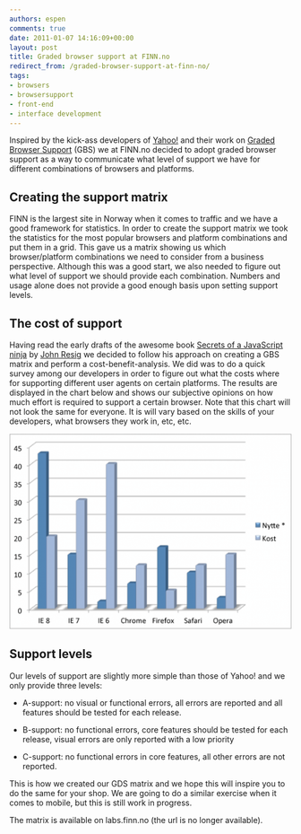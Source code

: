 ```yaml
---
authors: espen
comments: true
date: 2011-01-07 14:16:09+00:00
layout: post
title: Graded browser support at FINN.no
redirect_from: /graded-browser-support-at-finn-no/
tags:
- browsers
- browsersupport
- front-end
- interface development
---
```


Inspired by the kick-ass developers of [Yahoo!](http://developer.yahoo.com/) and their work on [Graded Browser Support](http://developer.yahoo.com/yui/articles/gbs/) (GBS) we at FINN.no decided to adopt graded browser support as a way to communicate what level of support we have for different combinations of browsers and platforms.


## Creating the support matrix


FINN is the largest site in Norway when it comes to traffic and we have a good framework for statistics. In order to create the support matrix we took the statistics for the most popular browsers and platform combinations and put them in a grid. This gave us a matrix showing us which browser/platform combinations we need to consider from a business perspective. Although this was a good start, we also needed to figure out what level of support we should provide each combination. Numbers and usage alone does not provide a good enough basis upon setting support levels.


## The cost of support


Having read the early drafts of the awesome book [Secrets of a JavaScript ninja](http://jsninja.com/) by [John Resig](http://ejohn.org/) we decided to follow his approach on creating a GBS matrix and perform a cost-benefit-analysis. We did was to do a quick survey among our developers in order to figure out what the costs where for supporting different user agents on certain platforms. The results are displayed in the chart below and shows our subjective opinions on how much effort is required to support a certain browser. Note that this chart will not look the same for everyone. It is will vary based on the skills of your developers, what browsers they work in, etc, etc.

<img src="/images/2011-01-07-graded-browser-support-at-finn-no/kostnyttenettleser.png" alt="Kostnyttenettleser">


## Support levels


Our levels of support are slightly more simple than those of Yahoo! and we only provide three levels:




  * A-support: no visual or functional errors, all errors are reported and all features should be tested for each release.


  * B-support: no functional errors, core features should be tested for each release, visual errors are only reported with a low priority


  * C-support: no functional errors in core features, all other errors are not reported.


This is how we created our GDS matrix and we hope this will inspire you to do the same for your shop. We are going to do a similar exercise when it comes to mobile, but this is still work in progress.

The matrix is available on labs.finn.no (the url is no longer available).

